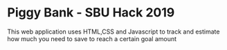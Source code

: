 # Piggy Bank - SBU Hack 2019

This web application uses HTML,CSS and Javascript to track and estimate how much you need to save to reach a certain goal amount
